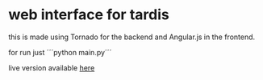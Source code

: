 web interface for tardis
========================

this is made using Tornado for the backend and Angular.js in the frontend.

for run just ´´´python main.py´´´

live version available [here](https://secret-bastion-7071.herokuapp.com/)

